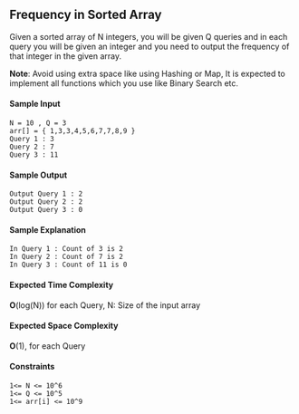 ## **Frequency in Sorted Array**
Given a sorted array of N integers, you will be given Q queries and in each query you will be given an integer and you need to output the frequency of that integer in the given array. 

__Note__: Avoid using extra space like using Hashing or Map, It is expected to implement all functions which you use like Binary Search etc.

#### **Sample Input**
    N = 10 , Q = 3
    arr[] = { 1,3,3,4,5,6,7,7,8,9 }
    Query 1 : 3
    Query 2 : 7
    Query 3 : 11

#### **Sample Output**
    Output Query 1 : 2
    Output Query 2 : 2
    Output Query 3 : 0

#### **Sample Explanation**
    In Query 1 : Count of 3 is 2
    In Query 2 : Count of 7 is 2
    In Query 3 : Count of 11 is 0

#### **Expected Time Complexity**
__O__(log(N)) for each Query, N: Size of the input array
#### **Expected Space Complexity**
__O__(1), for each Query

#### **Constraints**
    1<= N <= 10^6
    1<= Q <= 10^5
    1<= arr[i] <= 10^9
